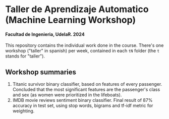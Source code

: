 # Taller de Aprendizaje Automatico (Machine Learning Workshop)
#### Facultad de Ingenieria, UdelaR. 2024

This repository contains the individual work done in the course. There's one workshop ("taller" in spanish) per week, contained in each `tN` folder (the `t` stands for "taller").

## Workshop summaries

1. Titanic survivor binary classifier, based on features of every passenger. Concluded that the most significant features are the passenger's class and sex (as women were prioritized in the lifeboats).
2. IMDB movie reviews sentiment binary classifier. Final result of 87% accuracy in test set, using stop words, bigrams and tf-idf metric for weighting.
